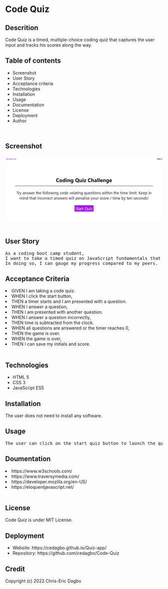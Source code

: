 # Code Quiz

## Descrition

Code Quiz is a timed, multiple-choice coding quiz that captures the user input and tracks his scores along the way.

## Table of contents
<ul>
    <li>Screenshot</li>
    <li>User Story</li>
    <li>Acceptance criteria</li>
    <li>Technologies</li>
    <li>Installation</li>
    <li>Usage</li>
    <li>Documentation</li>
    <li>License</li>
    <li>Deployment</li>
    <li>Author</li>
</ul>
<br />

## Screenshot
<img src="./screenshot.png">
<br />
<br />

## User Story
<pre>
As a coding boot camp student, 
I want to take a timed quiz on JavaScript fundamentals that stores high scores. 
In doing so, I can gauge my progress compared to my peers.
</pre>

## Acceptance Criteria
<li>GIVEN I am taking a code quiz.</li>
<li>WHEN I click the start button,</li>
<li>THEN a timer starts and I am presented with a question.</li>
<li>WHEN I answer a question,</li>
<li>THEN I am presented with another question.</li>
<li>WHEN I answer a question incorrectly,</li>
<li>THEN time is subtracted from the clock.</li>
<li>WHEN all questions are answered or the timer reaches 0,</li>
<li>THEN the game is over.</li>
<li>WHEN the game is over,</li>
<li>THEN I can save my initials and score.</li>
<br />

## Technologies 
<ul>
    <li>HTML 5</li>
    <li>CSS 3</li>
    <li>JavaScript ES5</li>
</ul>

## Installation
The user does not need to install any software.

## Usage
<pre>
The user can click on the start quiz button to launch the quiz. A timer will urge him to answer questions as quick as possible. 
</pre>
## Doumentation
<li>https://www.w3schools.com/</li>
<li>https://www.traversymedia.com/</li>
<li>https://developer.mozilla.org/en-US/</li>
<li>https://eloquentjavascript.net/</li>
<br />

## License
Code Quiz is under MIT License.

## Deployment
<ul>
    <li>Website: https://cedagbo.github.io/Quiz-app/</li>
    <li>Repository: https://github.com/cedagbo/Code-Quiz </li>
</ul>

## Credit
Copyright (c) 2022 Chris-Eric Dagbo
